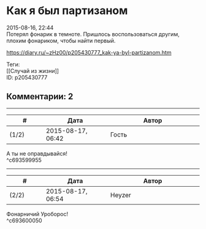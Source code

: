 Как я был партизаном
====================

  
2015-08-16, 22:44  
 Потерял фонарик в темноте. Пришлось воспользоваться другим, плохим фонариком, чтобы найти первый.   
  
<https://diary.ru/~zHz00/p205430777_kak-ya-byl-partizanom.htm>  
  
Теги:  
[[Случай из жизни]]  
ID: p205430777  


Комментарии: 2
--------------

  


---



|         #         |              Дата              |                     Автор                     |           ID           |
| --- | --- | --- | --- |
| (1/2) | 2015-08-17, 06:42 | Гость | c693599955 |

  
 А ты не оправдывайся!   
 ^c693599955

---



|         #         |              Дата              |                     Автор                     |           ID           |
| --- | --- | --- | --- |
| (2/2) | 2015-08-17, 06:54 | Heyzer | c693600050 |

  
 Фонарничий Уроборос!   
 ^c693600050